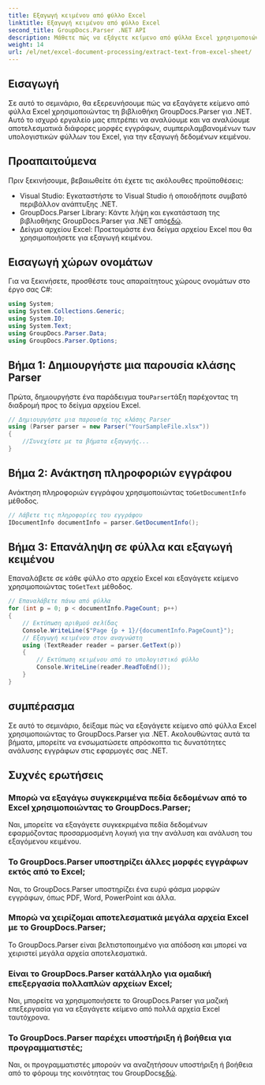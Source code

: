 ```yaml
---
title: Εξαγωγή κειμένου από φύλλο Excel
linktitle: Εξαγωγή κειμένου από φύλλο Excel
second_title: GroupDocs.Parser .NET API
description: Μάθετε πώς να εξάγετε κείμενο από φύλλα Excel χρησιμοποιώντας το GroupDocs.Parser για .NET. Απλά βήματα για αποτελεσματική εξαγωγή κειμένου.
weight: 14
url: /el/net/excel-document-processing/extract-text-from-excel-sheet/
---
```

## Εισαγωγή
Σε αυτό το σεμινάριο, θα εξερευνήσουμε πώς να εξαγάγετε κείμενο από φύλλα Excel χρησιμοποιώντας τη βιβλιοθήκη GroupDocs.Parser για .NET. Αυτό το ισχυρό εργαλείο μας επιτρέπει να αναλύουμε και να αναλύουμε αποτελεσματικά διάφορες μορφές εγγράφων, συμπεριλαμβανομένων των υπολογιστικών φύλλων του Excel, για την εξαγωγή δεδομένων κειμένου.
## Προαπαιτούμενα
Πριν ξεκινήσουμε, βεβαιωθείτε ότι έχετε τις ακόλουθες προϋποθέσεις:
- Visual Studio: Εγκαταστήστε το Visual Studio ή οποιοδήποτε συμβατό περιβάλλον ανάπτυξης .NET.
-  GroupDocs.Parser Library: Κάντε λήψη και εγκατάσταση της βιβλιοθήκης GroupDocs.Parser για .NET από[εδώ](https://releases.groupdocs.com/parser/net/).
- Δείγμα αρχείου Excel: Προετοιμάστε ένα δείγμα αρχείου Excel που θα χρησιμοποιήσετε για εξαγωγή κειμένου.

## Εισαγωγή χώρων ονομάτων
Για να ξεκινήσετε, προσθέστε τους απαραίτητους χώρους ονομάτων στο έργο σας C#:
```csharp
using System;
using System.Collections.Generic;
using System.IO;
using System.Text;
using GroupDocs.Parser.Data;
using GroupDocs.Parser.Options;
```
## Βήμα 1: Δημιουργήστε μια παρουσία κλάσης Parser
 Πρώτα, δημιουργήστε ένα παράδειγμα του`Parser`τάξη παρέχοντας τη διαδρομή προς το δείγμα αρχείου Excel.
```csharp
// Δημιουργήστε μια παρουσία της κλάσης Parser
using (Parser parser = new Parser("YourSampleFile.xlsx"))
{
    //Συνεχίστε με τα βήματα εξαγωγής...
}
```
## Βήμα 2: Ανάκτηση πληροφοριών εγγράφου
 Ανάκτηση πληροφοριών εγγράφου χρησιμοποιώντας το`GetDocumentInfo` μέθοδος.
```csharp
// Λάβετε τις πληροφορίες του εγγράφου
IDocumentInfo documentInfo = parser.GetDocumentInfo();
```
## Βήμα 3: Επανάληψη σε φύλλα και εξαγωγή κειμένου
 Επαναλάβετε σε κάθε φύλλο στο αρχείο Excel και εξαγάγετε κείμενο χρησιμοποιώντας το`GetText` μέθοδος.
```csharp
// Επαναλάβετε πάνω από φύλλα
for (int p = 0; p < documentInfo.PageCount; p++)
{
    // Εκτύπωση αριθμού σελίδας
    Console.WriteLine($"Page {p + 1}/{documentInfo.PageCount}");
    // Εξαγωγή κειμένου στον αναγνώστη
    using (TextReader reader = parser.GetText(p))
    {
        // Εκτύπωση κειμένου από το υπολογιστικό φύλλο
        Console.WriteLine(reader.ReadToEnd());
    }
}
```

## συμπέρασμα
Σε αυτό το σεμινάριο, δείξαμε πώς να εξαγάγετε κείμενο από φύλλα Excel χρησιμοποιώντας το GroupDocs.Parser για .NET. Ακολουθώντας αυτά τα βήματα, μπορείτε να ενσωματώσετε απρόσκοπτα τις δυνατότητες ανάλυσης εγγράφων στις εφαρμογές σας .NET.

## Συχνές ερωτήσεις
### Μπορώ να εξαγάγω συγκεκριμένα πεδία δεδομένων από το Excel χρησιμοποιώντας το GroupDocs.Parser;
Ναι, μπορείτε να εξαγάγετε συγκεκριμένα πεδία δεδομένων εφαρμόζοντας προσαρμοσμένη λογική για την ανάλυση και ανάλυση του εξαγόμενου κειμένου.
### Το GroupDocs.Parser υποστηρίζει άλλες μορφές εγγράφων εκτός από το Excel;
Ναι, το GroupDocs.Parser υποστηρίζει ένα ευρύ φάσμα μορφών εγγράφων, όπως PDF, Word, PowerPoint και άλλα.
### Μπορώ να χειρίζομαι αποτελεσματικά μεγάλα αρχεία Excel με το GroupDocs.Parser;
Το GroupDocs.Parser είναι βελτιστοποιημένο για απόδοση και μπορεί να χειριστεί μεγάλα αρχεία αποτελεσματικά.
### Είναι το GroupDocs.Parser κατάλληλο για ομαδική επεξεργασία πολλαπλών αρχείων Excel;
Ναι, μπορείτε να χρησιμοποιήσετε το GroupDocs.Parser για μαζική επεξεργασία για να εξαγάγετε κείμενο από πολλά αρχεία Excel ταυτόχρονα.
### Το GroupDocs.Parser παρέχει υποστήριξη ή βοήθεια για προγραμματιστές;
 Ναι, οι προγραμματιστές μπορούν να αναζητήσουν υποστήριξη ή βοήθεια από το φόρουμ της κοινότητας του GroupDocs[εδώ](https://forum.groupdocs.com/c/parser/17).